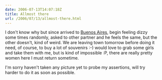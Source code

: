 ```yaml
---
date: 2006-07-13T14:07:18Z
title: Allmost there
url: /2006/07/13/allmost-there.html
---
```


<p>I don't know why but since arrived to <a href="http://www.buenosaires.gov.ar/">Buenos Aires</a>, begin feeling dizzy some times randomly, asked to other partner and he feels the same, but the other doesn't, kind of weird. We are leaving town tomorrow before doing it need, of course, to buy a lot of souvenirs :-) would love to grab some girls and take them with me, but is kind of impossible :P, there are really pretty women here I must return sometime.</p>
<p>I'm sorry haven't taken any picture yet to probe my assertions, will try harder to do it as soon as possible.</p>
